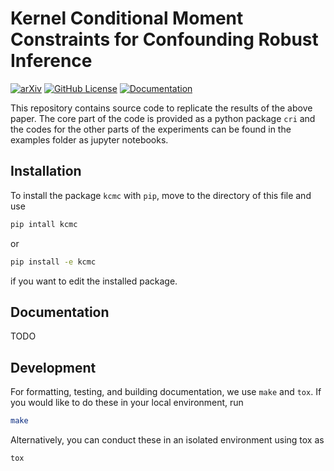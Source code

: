 Kernel Conditional Moment Constraints for Confounding Robust Inference
======================================================================
[![arXiv](https://img.shields.io/badge/arXiv-2302.13348-b31b1b)](https://arxiv.org/abs/2302.13348)
[![GitHub License](https://img.shields.io/badge/license-MIT-blue.svg)](https://github.com/kstoneriv3/confounding_robust_inferenc/LICENSE)
[![Documentation](http://github.com/kstoneriv3/confounding_robust_inference/actions/workflows/docs.yaml/badge.svg)](https://github.com/kstoneriv3/confounding_robust_inference/actions/workflows/docs.yaml)



This repository contains source code to replicate the results of the above paper.
The core part of the code is provided as a python package `cri` and the codes for the other parts of the experiments can be found in the examples folder as jupyter notebooks.


Installation
------------

To install the package `kcmc` with `pip`, move to the directory of this file and use
```bash
pip intall kcmc
```
or 
```bash
pip install -e kcmc
```
if you want to edit the installed package.



Documentation
-------------

TODO


Development
-----------
For formatting, testing, and building documentation, we use `make` and `tox`.
If you would like to do these in your local environment, run
```bash
make
```
Alternatively, you can conduct these in an isolated environment using tox as 
```bash
tox
```
